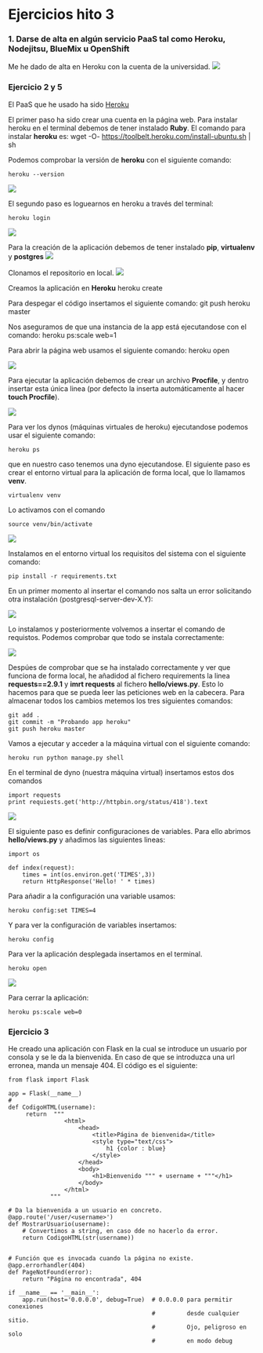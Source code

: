 # Ejercicios hito 3 #

### 1. Darse de alta en algún servicio PaaS tal como Heroku, Nodejitsu, BlueMix u OpenShift ###
Me he dado de alta en Heroku con la cuenta de la universidad.
![](capturas/registroheroku.png)

### Ejercicio 2 y 5 ###
El PaaS que he usado ha sido [Heroku](https://dashboard.heroku.com/apps)

El primer paso ha sido crear una cuenta en la página web. Para instalar heroku en el terminal debemos de tener instalado **Ruby**. El comando para instalar **heroku** es:
    wget -O- https://toolbelt.heroku.com/install-ubuntu.sh | sh

Podemos comprobar la versión de **heroku** con el siguiente comando:

    heroku --version

![](capturas/herokuversion.png)

El segundo paso es loguearnos en heroku a través del terminal:

    heroku login

![](capturas/herokulogin.png)

Para la creación de la aplicación debemos de tener instalado **pip**, **virtualenv** y **postgres**
![](capturas/psqlpipvirtualenv.png)

Clonamos el repositorio en local.
![](capturas/clonarapp.png)

Creamos la aplicación en **Heroku**
    heroku create

Para despegar el código insertamos el siguiente comando:
    git push heroku master

Nos aseguramos de que una instancia de la app está ejecutandose con el comando:
    heroku ps:scale web=1

Para abrir la página web usamos el siguiente comando:
    heroku open

![](capturas/herokuopen.png)

Para ejecutar la aplicación debemos de crear un archivo **Procfile**, y dentro insertar esta única linea (por defecto la inserta automáticamente al hacer **touch Procfile**).

![](capturas/crearprocfile.png)

Para ver los dynos (máquinas virtuales de heroku) ejecutandose podemos usar el siguiente comando:

    heroku ps

que en nuestro caso tenemos una dyno ejecutandose.
El siguiente paso es crear el entorno virtual para la aplicación de forma local, que lo llamamos **venv**.

    virtualenv venv

Lo activamos con el comando

    source venv/bin/activate

![](capturas/crearvirtualenvvenv.png)

Instalamos en el entorno virtual los requisitos del sistema con el siguiente comando:

    pip install -r requirements.txt

En un primer momento al insertar el comando nos salta un error solicitando otra instalación (postgresql-server-dev-X.Y):

![](requirements1.png)

Lo instalamos y posteriormente volvemos a insertar el comando de requistos. Podemos comprobar que todo se instala correctamente:

![](requirements2.png)

Despúes de comprobar que se ha instalado correctamente y ver que funciona de forma local, he añadidod al fichero requirements la linea **requests==2.9.1** y **imrt requests** al fichero **hello/views.py**. Esto lo hacemos para que se pueda leer las peticiones web en la cabecera.
Para almacenar todos los cambios metemos los tres siguientes comandos:

    git add .
    git commit -m "Probando app heroku"
    git push heroku master

Vamos a ejecutar y acceder a la máquina virtual con el siguiente comando:

    heroku run python manage.py shell

En el terminal de dyno (nuestra máquina virtual) insertamos estos dos comandos

    import requests
    print requiests.get('http://httpbin.org/status/418').text

![](capturas/funcionamientodyno.png)

El siguiente paso es definir configuraciones de variables. Para ello abrimos **hello/views.py** y añadimos las siguientes lineas:

    import os

    def index(request):
        times = int(os.environ.get('TIMES',3))
        return HttpResponse('Hello! ' * times)

Para añadir a la configuración una variable usamos:

    heroku config:set TIMES=4

Y para ver la configuración de variables insertamos:

    heroku config

Para ver la aplicación desplegada insertamos en el terminal.

    heroku open

![](capturas/desplegada.png)

Para cerrar la aplicación:

    heroku ps:scale web=0

### Ejercicio 3 ###
He creado una aplicación con Flask en la cual se introduce un usuario por consola y se le da la bienvenida.
En caso de que se introduzca una url erronea, manda un mensaje 404. El código es el siguiente:

    from flask import Flask

    app = Flask(__name__)
    #
    def CodigoHTML(username):
         return  """
                    <html>
                        <head>
                            <title>Página de bienvenida</title>
                            <style type="text/css">
                                h1 {color : blue}
                            </style>
                        </head>
                        <body>
                            <h1>Bienvenido """ + username + """</h1>
                        </body>
                    </html>
                """

    # Da la bienvenida a un usuario en concreto.
    @app.route('/user/<username>')
    def MostrarUsuario(username):
        # Convertimos a string, en caso dde no hacerlo da error.
        return CodigoHTML(str(username))


    # Función que es invocada cuando la página no existe.
    @app.errorhandler(404)
    def PageNotFound(error):
        return "Página no encontrada", 404

    if __name__ == '__main__':
        app.run(host='0.0.0.0', debug=True)  # 0.0.0.0 para permitir conexiones
                                             #         desde cualquier sitio.
                                             #         Ojo, peligroso en solo
                                             #         en modo debug
